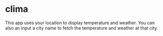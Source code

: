 # clima

This app uses your location to display temperature and weather.
You can also an input a city name to fetch the temperature and weather at that city.
